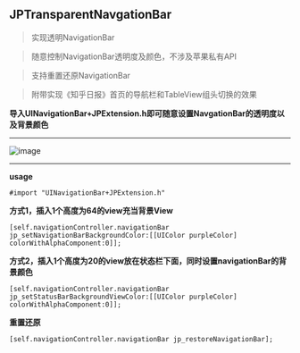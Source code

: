 ## JPTransparentNavgationBar
> 实现透明NavigationBar

> 随意控制NavigationBar透明度及颜色，不涉及苹果私有API

> 支持重置还原NavigationBar

> 附带实现《知乎日报》首页的导航栏和TableView组头切换的效果

**导入UINavigationBar+JPExtension.h即可随意设置NavgationBar的透明度以及背景颜色**

----
![image](https://github.com/XiFengLang/JPTransparentNavgationBar/raw/master/NavigationBarGif.gif)

---
**usage**

```Object-C
#import "UINavigationBar+JPExtension.h"
```

**方式1，插入1个高度为64的view充当背景View**
```Object-C
[self.navigationController.navigationBar jp_setNavigationBarBackgroundColor:[[UIColor purpleColor] colorWithAlphaComponent:0]];
```

**方式2，插入1个高度为20的view放在状态栏下面，同时设置navigationBar的背景颜色**
```Object-C
[self.navigationController.navigationBar jp_setStatusBarBackgroundViewColor:[[UIColor purpleColor] colorWithAlphaComponent:0]];
```

**重置还原**

```Object-C
[self.navigationController.navigationBar jp_restoreNavigationBar];
```
